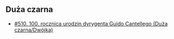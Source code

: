 ## Duża czarna

 * [#510. 100. rocznica urodzin dyrygenta Guido Cantellego (Duża czarna/Dwójka)](https://static.prsa.pl/30bf3f61-aa2f-4463-bbbf-8f000c6c0618.mp3?source=MAIN_PLAYER_PR_V2)
